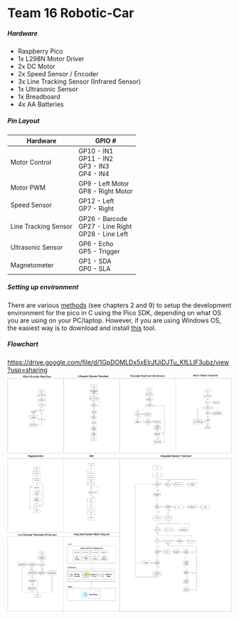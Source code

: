 # Team 16 Robotic-Car

##### Hardware
* Raspberry Pico
* 1x L298N Motor Driver
* 2x DC Motor
* 2x Speed Sensor / Encoder
* 3x Line Tracking Sensor (Infrared Sensor)
* 1x Ultrasonic Sensor
* 1x Breadboard
* 4x AA Batteries

##### Pin Layout
| Hardware | GPIO # |
|---|---|
| Motor Control | GP10 - IN1 <br/> GP11 - IN2 <br/> GP3 - IN3 <br/> GP4 - IN4 |
| Motor PWM | GP9 - Left Motor <br/> GP8 - Right Motor |
| Speed Sensor | GP12 - Left <br/> GP7 - Right |
| Line Tracking Sensor | GP26 - Barcode <br/> GP27 - Line Right <br/> GP28 - Line Left |
| Ultrasonic Sensor | GP6 - Echo </br> GP5 - Trigger |
| Magnetometer | GP1 - SDA </br> GP0 - SLA |


##### Setting up environment 
There are various [methods](https://datasheets.raspberrypi.com/pico/getting-started-with-pico.pdf) (see chapters 2 and 9) to setup the development environment for the pico in C using the Pico SDK, depending on what OS you are using on your PC/laptop. However, if you are using Windows OS, the easiest way is to download and install [this](https://github.com/raspberrypi/pico-setup-windows/releases/latest/download/pico-setup-windows-x64-standalone.exe) tool.

##### Flowchart
https://drive.google.com/file/d/1GpDOMLDx5xElrJfJiDJTu_KfLLIF3ubz/view?usp=sharing
![Robot_Car_Flowchart_BlockDiagram drawio](Robot_Car_Flowchart_BlockDiagram.png)

